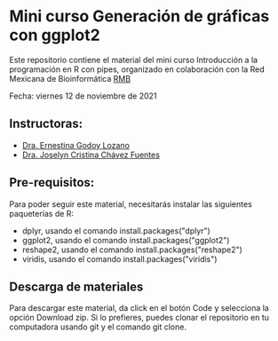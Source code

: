# Mini curso Generación de gráficas con ggplot2

Este repositorio contiene el material del mini curso Introducción a la programación en R con pipes, organizado en colaboración con la Red Mexicana de Bioinformática [RMB](http://redmexicanadebioinformatica.org)

Fecha: viernes 12 de noviembre de 2021

## Instructoras:
- [Dra. Ernestina Godoy Lozano](https://twitter.com/Tina_Godoy)
- [Dra. Joselyn Cristina Chávez Fuentes](https://josschavezf.netlify.app)

## Pre-requisitos:

Para poder seguir este material, necesitarás instalar las siguientes paqueterías de R:
- dplyr, usando el comando install.packages("dplyr")
- ggplot2, usando el comando install.packages("ggplot2")
- reshape2, usando el comando install.packages("reshape2")
- viridis, usando el comando install.packages("viridis")

## Descarga de materiales

Para descargar este material, da click en el botón Code y selecciona la opción Download zip. Si lo prefieres, puedes clonar el repositorio en tu computadora usando git y el comando git clone.
